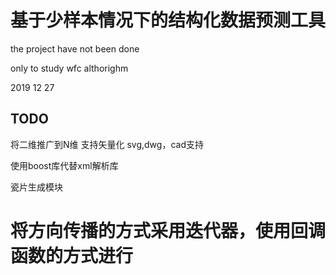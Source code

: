 

# 基于少样本情况下的结构化数据预测工具

the project have not been done

only to study wfc althorighm

2019 12 27


## TODO

将二维推广到N维
支持矢量化
svg,dwg，cad支持

使用boost库代替xml解析库

瓷片生成模块

# 将方向传播的方式采用迭代器，使用回调函数的方式进行

